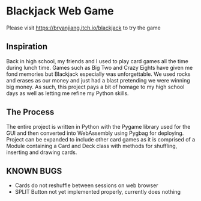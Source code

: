 # Blackjack Web Game
Please visit <https://bryanjiang.itch.io/blackjack> to try the game

## Inspiration
Back in high school, my friends and I used to play card games all the time during lunch time. Games such as Big Two and Crazy Eights have given me fond memories but Blackjack especially was unforgettable.
We used rocks and erases as our money and just had a blast pretending we were winning big money. As such, this project pays a bit of homage to my high school days as well as letting me refine my Python skills.


## The Process
The entire project is written in Python with the Pygame library used for the GUI and then converted into WebAssembly using Pygbag for deploying. Project can be expanded to
include other card games as it is comprised of a Module containing a Card and Deck class with methods for shuffling, inserting and drawing cards.

## KNOWN BUGS
* Cards do not reshuffle between sessions on web browser
* SPLIT Button not yet implemented properly, currently does nothing


